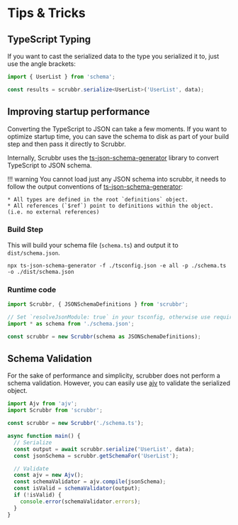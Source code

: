 # Tips & Tricks

## TypeScript Typing

If you want to cast the serialized data to the type you serialized it to, just use the angle brackets:

```typescript
import { UserList } from 'schema';

const results = scrubbr.serialize<UserList>('UserList', data);
```

## Improving startup performance

Converting the TypeScript to JSON can take a few moments. If you want to optimize startup time, you can save the schema to disk as part of your build step and then pass it directly to Scrubbr.

Internally, Scrubbr uses the [ts-json-schema-generator](https://www.npmjs.com/package/ts-json-schema-generator) library to convert TypeScript to JSON schema.

!!! warning
    You cannot load just any JSON schema into scrubbr, it needs to follow the output conventions of [ts-json-schema-generator](https://www.npmjs.com/package/ts-json-schema-generator):

    * All types are defined in the root `definitions` object.
    * All references (`$ref`) point to definitions within the object. (i.e. no external references)

### Build Step

This will build your schema file (`schema.ts`) and output it to `dist/schema.json`.

```shell
npx ts-json-schema-generator -f ./tsconfig.json -e all -p ./schema.ts -o ./dist/schema.json
```

### Runtime code

```typescript
import Scrubbr, { JSONSchemaDefinitions } from 'scrubbr';

// Set `resolveJsonModule: true` in your tsconfig, otherwise use require()
import * as schema from './schema.json';

const scrubbr = new Scrubbr(schema as JSONSchemaDefinitions);
```

## Schema Validation

For the sake of performance and simplicity, scrubber does not perform a schema validation. However, you can easily use [ajv](https://www.npmjs.com/package/ajv) to validate the serialized object.

```typescript
import Ajv from 'ajv';
import Scrubbr from 'scrubbr';

const scrubbr = new Scrubbr('./schema.ts');

async function main() {
  // Serialize
  const output = await scrubbr.serialize('UserList', data);
  const jsonSchema = scrubbr.getSchemaFor('UserList');

  // Validate
  const ajv = new Ajv();
  const schemaValidator = ajv.compile(jsonSchema);
  const isValid = schemaValidator(output);
  if (!isValid) {
    console.error(schemaValidator.errors);
  }
}
```
